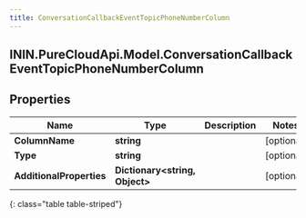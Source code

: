 ```yaml
---
title: ConversationCallbackEventTopicPhoneNumberColumn
---
```

## ININ.PureCloudApi.Model.ConversationCallbackEventTopicPhoneNumberColumn

## Properties

|Name | Type | Description | Notes|
|------------ | ------------- | ------------- | -------------|
| **ColumnName** | **string** |  | [optional] |
| **Type** | **string** |  | [optional] |
| **AdditionalProperties** | **Dictionary&lt;string, Object&gt;** |  | [optional] |
{: class="table table-striped"}


